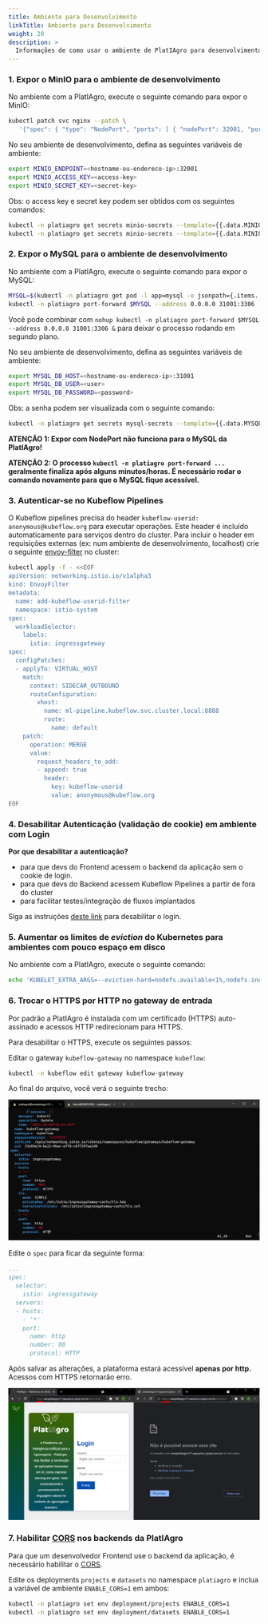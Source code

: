 ```yaml
---
title: Ambiente para Desenvolvimento
linkTitle: Ambiente para Desenvolvimento
weight: 20
description: >
  Informações de como usar o ambiente de PlatIAgro para desenvolvimento.
---
```


### 1. Expor o MinIO para o ambiente de desenvolvimento

No ambiente com a PlatIAgro, execute o seguinte comando para expor o MinIO:

```bash
kubectl patch svc nginx --patch \
   '{"spec": { "type": "NodePort", "ports": [ { "nodePort": 32001, "port": 9000, "protocol": "TCP", "targetPort": 9000 } ] } }'
```

No seu ambiente de desenvolvimento, defina as seguintes variáveis de ambiente:

```bash
export MINIO_ENDPOINT=<hostname-ou-endereco-ip>:32001
export MINIO_ACCESS_KEY=<access-key>
export MINIO_SECRET_KEY=<secret-key>
```

Obs: o access key e secret key podem ser obtidos com os seguintes comandos:

```bash
kubectl -n platiagro get secrets minio-secrets --template={{.data.MINIO_ACCESS_KEY}} | base64 -d
kubectl -n platiagro get secrets minio-secrets --template={{.data.MINIO_SECRET_KEY}} | base64 -d
```

### 2. Expor o MySQL para o ambiente de desenvolvimento

No ambiente com a PlatIAgro, execute o seguinte comando para expor o MySQL:

```bash
MYSQL=$(kubectl -n platiagro get pod -l app=mysql -o jsonpath={.items..metadata.name})
kubectl -n platiagro port-forward $MYSQL --address 0.0.0.0 31001:3306
```

Você pode combinar com `nohup kubectl -n platiagro port-forward $MYSQL --address 0.0.0.0 31001:3306 &` para deixar o processo rodando em segundo plano.

No seu ambiente de desenvolvimento, defina as seguintes variáveis de ambiente:

```bash
export MYSQL_DB_HOST=<hostname-ou-endereco-ip>:31001
export MYSQL_DB_USER=<user>
export MYSQL_DB_PASSWORD=<password>
```

Obs: a senha podem ser visualizada com o seguinte comando:

```bash
kubectl -n platiagro get secrets mysql-secrets --template={{.data.MYSQL_ROOT_PASSWORD}} | base64 -d
```

**ATENÇÃO 1: Expor com NodePort não funciona para o MySQL da PlatIAgro!**

**ATENÇÃO 2: O processo `kubectl -n platiagro port-forward ...` geralmente finaliza após alguns minutos/horas. É necessário rodar o comando novamente para que o MySQL fique acessível.**

### 3. Autenticar-se no Kubeflow Pipelines

O Kubeflow pipelines precisa do header `kubeflow-userid: anonymous@kubeflow.org` para executar operações. Este header é incluído automaticamente para serviços dentro do cluster. Para incluir o header em requisições externas (ex: num ambiente de desenvolvimento, localhost) crie o seguinte [envoy-filter](https://istio.io/latest/docs/reference/config/networking/envoy-filter/) no cluster:


```bash
kubectl apply -f - <<EOF
apiVersion: networking.istio.io/v1alpha3
kind: EnvoyFilter
metadata:
  name: add-kubeflow-userid-filter
  namespace: istio-system
spec:
  workloadSelector:
    labels:
      istio: ingressgateway
spec:
  configPatches:
  - applyTo: VIRTUAL_HOST
    match:
      context: SIDECAR_OUTBOUND
      routeConfiguration:
        vhost:
          name: ml-pipeline.kubeflow.svc.cluster.local:8888
          route:
            name: default
    patch:
      operation: MERGE
      value:
        request_headers_to_add:
        - append: true
          header:
            key: kubeflow-userid
            value: anonymous@kubeflow.org
EOF
```

### 4. Desabilitar Autenticação (validação de cookie) em ambiente com Login

**Por que desabilitar a autenticação?**
- para que devs do Frontend acessem o backend da aplicação sem o cookie de login.
- para que devs do Backend acessem Kubeflow Pipelines a partir de fora do cluster
- para facilitar testes/integração de fluxos implantados

Siga as instruções [deste link](https://platiagro.github.io/docs/getting-started/skip-auth-url/) para desabilitar o login.

### 5. Aumentar os limites de *eviction* do Kubernetes para ambientes com pouco espaço em disco

No ambiente com a PlatIAgro, execute o seguinte comando:

```bash
echo 'KUBELET_EXTRA_ARGS=--eviction-hard=nodefs.available<1%,nodefs.inodesFree<1%,imagefs.available<1% --image-gc-high-threshold=99' | sudo tee /etc/default/kubelet
```

### 6. Trocar o HTTPS por HTTP no gateway de entrada

Por padrão a PlatIAgro é instalada com um certificado (HTTPS) auto-assinado e acessos HTTP redirecionam para HTTPS. 

Para desabilitar o HTTPS, execute os seguintes passos:

Editar o gateway `kubeflow-gateway` no namespace `kubeflow`:

```bash
kubectl -n kubeflow edit gateway kubeflow-gateway
```

Ao final do arquivo, você verá o seguinte trecho:

![Screenshot com exibição do comando que edita o gateway, antes de realizar as alterações.](/images/kubeflow-gateway.png)

Edite o `spec` para ficar da seguinte forma:

```yaml
...
spec:
  selector:
    istio: ingressgateway
  servers:
  - hosts:
    - '*'
    port:
      name: http
      number: 80
      protocol: HTTP
```

Após salvar as alterações, a plataforma estará acessível **apenas por http.** Acessos com HTTPS retornarão erro.

![Screenshot com exibição de acessos à plataforma com HTTP e HTTPS, após realizar as alterações.](/images/platiagro-http.png)


### 7. Habilitar [CORS](https://developer.mozilla.org/en-US/docs/Web/HTTP/CORS) nos backends da PlatIAgro

Para que um desenvolvedor Frontend use o backend da aplicação, é necessário habilitar o [CORS](https://developer.mozilla.org/en-US/docs/Web/HTTP/CORS).

Edite os deployments `projects` e `datasets` no namespace `platiagro` e inclua a variável de ambiente `ENABLE_CORS=1` em ambos:

```bash
kubectl -n platiagro set env deployment/projects ENABLE_CORS=1
kubectl -n platiagro set env deployment/datasets ENABLE_CORS=1
```
